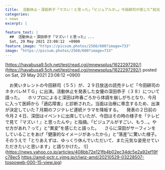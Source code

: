 ```yaml
---
title:  活動休止・深田恭子「マズい！と思った」「ビジュアルが…」今田耕司が感じた“前兆”  
categories:
- news
excerpt: |
  
feature_text: |
  ##  活動休止・深田恭子「マズい！と思った」...
  Sat, 29 May 2021 23:08:12  +0900
feature_image: "https://picsum.photos/2560/600?image=733"
image: "https://picsum.photos/2560/600?image=733"
---
```


[https://hayabusa9.5ch.net/test/read.cgi/mnewsplus/1622297292/](https://hayabusa9.5ch.net/test/read.cgi/mnewsplus/1622297292/)
posted on Sat, 29 May 2021 23:08:12  +0900

<!--more-->

　お笑いタレントの今田耕司（５５）が、２９日放送の読売テレビ「今田耕司のネタバレＭＴＧ」に出演。活動休止を発表した女優の深田恭子（３８）について語った。 　ホリプロによると深田は昨春ごろから体調を崩しがちとなり、今月に入って医師から「適応障害」と診断された。当面は治療に専念するため、出演が決定していた７月期のフジテレビ連続ドラマを降板する。 　発表の２日前の今月２４日、深田はイベントに出席していたが、今田はその時の様子を「テレビで見て『マズい！』と思ったんや」と指摘。「ビジュアルがすごい、もう…。やせ方があれ？って」と“異変”を感じたと語った。 　さらに深田がサーフィンをしていることをあげ「健康的なイメージがあったから」と“落差”に驚いた様子。そのうえで「とりあえずは、ゆっくり休んでいただいて、また元気な姿見せていただきたいと思います」と語りかけた。 ![](https://news.yahoo.co.jp/articles/408bb72e121fb4b02ec34dc5e2a92ef19fc78ec5 https://amd-pctr.c.yimg.jp/r/iwiz-amd/20210529-03228507-tospoweb-000-15-view.jpg)
